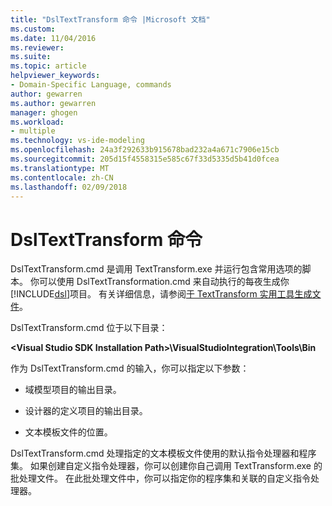```yaml
---
title: "DslTextTransform 命令 |Microsoft 文档"
ms.custom: 
ms.date: 11/04/2016
ms.reviewer: 
ms.suite: 
ms.topic: article
helpviewer_keywords:
- Domain-Specific Language, commands
author: gewarren
ms.author: gewarren
manager: ghogen
ms.workload:
- multiple
ms.technology: vs-ide-modeling
ms.openlocfilehash: 24a3f292633b915678bad232a4a671c7906e15cb
ms.sourcegitcommit: 205d15f4558315e585c67f33d5335d5b41d0fcea
ms.translationtype: MT
ms.contentlocale: zh-CN
ms.lasthandoff: 02/09/2018
---
```

# <a name="the-dsltexttransform-command"></a>DslTextTransform 命令
DslTextTransform.cmd 是调用 TextTransform.exe 并运行包含常用选项的脚本。 你可以使用 DslTextTransformation.cmd 来自动执行的每夜生成你[!INCLUDE[dsl](../modeling/includes/dsl_md.md)]项目。 有关详细信息，请参阅[于 TextTransform 实用工具生成文件](../modeling/generating-files-with-the-texttransform-utility.md)。  
  
 DslTextTransform.cmd 位于以下目录：  
  
 **\<Visual Studio SDK Installation Path>\VisualStudioIntegration\Tools\Bin**  
  
 作为 DslTextTransform.cmd 的输入，你可以指定以下参数：  
  
-   域模型项目的输出目录。  
  
-   设计器的定义项目的输出目录。  
  
-   文本模板文件的位置。  
  
 DslTextTransform.cmd 处理指定的文本模板文件使用的默认指令处理器和程序集。 如果创建自定义指令处理器，你可以创建你自己调用 TextTransform.exe 的批处理文件。 在此批处理文件中，你可以指定你的程序集和关联的自定义指令处理器。